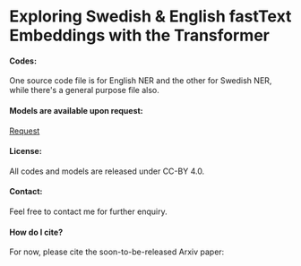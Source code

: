 # Exploring Swedish &amp; English fastText Embeddings with the Transformer

<h4>Codes:</h4>
One source code file is for English NER and the other for Swedish NER, while there's a general purpose file also.

<h4>Models are available upon request:</h4>
<a href="mailto:adewumi_tosin@hotmail.com">Request</a>

<h4>License:</h4>
All codes and models are released under CC-BY 4.0.

<h4>Contact:</h4>
Feel free to contact me for further enquiry.

<h4>How do I cite?</h4>
For now, please cite the soon-to-be-released Arxiv paper:

<pre><code>

</code></pre>
